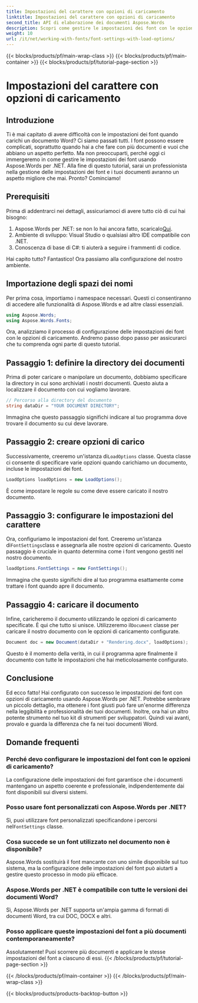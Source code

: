 ```yaml
---
title: Impostazioni del carattere con opzioni di caricamento
linktitle: Impostazioni del carattere con opzioni di caricamento
second_title: API di elaborazione dei documenti Aspose.Words
description: Scopri come gestire le impostazioni dei font con le opzioni di caricamento in Aspose.Words per .NET. Guida dettagliata per sviluppatori per garantire un aspetto coerente dei font nei documenti Word.
weight: 10
url: /it/net/working-with-fonts/font-settings-with-load-options/
---
```


{{< blocks/products/pf/main-wrap-class >}}
{{< blocks/products/pf/main-container >}}
{{< blocks/products/pf/tutorial-page-section >}}

# Impostazioni del carattere con opzioni di caricamento

## Introduzione

Ti è mai capitato di avere difficoltà con le impostazioni dei font quando carichi un documento Word? Ci siamo passati tutti. I font possono essere complicati, soprattutto quando hai a che fare con più documenti e vuoi che abbiano un aspetto perfetto. Ma non preoccuparti, perché oggi ci immergeremo in come gestire le impostazioni dei font usando Aspose.Words per .NET. Alla fine di questo tutorial, sarai un professionista nella gestione delle impostazioni dei font e i tuoi documenti avranno un aspetto migliore che mai. Pronto? Cominciamo!

## Prerequisiti

Prima di addentrarci nei dettagli, assicuriamoci di avere tutto ciò di cui hai bisogno:

1.  Aspose.Words per .NET: se non lo hai ancora fatto, scaricalo[Qui](https://releases.aspose.com/words/net/).
2. Ambiente di sviluppo: Visual Studio o qualsiasi altro IDE compatibile con .NET.
3. Conoscenza di base di C#: ti aiuterà a seguire i frammenti di codice.

Hai capito tutto? Fantastico! Ora passiamo alla configurazione del nostro ambiente.

## Importazione degli spazi dei nomi

Per prima cosa, importiamo i namespace necessari. Questi ci consentiranno di accedere alle funzionalità di Aspose.Words e ad altre classi essenziali.

```csharp
using Aspose.Words;
using Aspose.Words.Fonts;
```

Ora, analizziamo il processo di configurazione delle impostazioni dei font con le opzioni di caricamento. Andremo passo dopo passo per assicurarci che tu comprenda ogni parte di questo tutorial.

## Passaggio 1: definire la directory dei documenti

Prima di poter caricare o manipolare un documento, dobbiamo specificare la directory in cui sono archiviati i nostri documenti. Questo aiuta a localizzare il documento con cui vogliamo lavorare.

```csharp
// Percorso alla directory del documento
string dataDir = "YOUR DOCUMENT DIRECTORY";
```

Immagina che questo passaggio significhi indicare al tuo programma dove trovare il documento su cui deve lavorare.

## Passaggio 2: creare opzioni di carico

 Successivamente, creeremo un'istanza di`LoadOptions` classe. Questa classe ci consente di specificare varie opzioni quando carichiamo un documento, incluse le impostazioni dei font.

```csharp
LoadOptions loadOptions = new LoadOptions();
```

È come impostare le regole su come deve essere caricato il nostro documento.

## Passaggio 3: configurare le impostazioni del carattere

 Ora, configuriamo le impostazioni del font. Creeremo un'istanza di`FontSettings`class e assegnarla alle nostre opzioni di caricamento. Questo passaggio è cruciale in quanto determina come i font vengono gestiti nel nostro documento.

```csharp
loadOptions.FontSettings = new FontSettings();
```

Immagina che questo significhi dire al tuo programma esattamente come trattare i font quando apre il documento.

## Passaggio 4: caricare il documento

 Infine, caricheremo il documento utilizzando le opzioni di caricamento specificate. È qui che tutto si unisce. Utilizzeremo il`Document` classe per caricare il nostro documento con le opzioni di caricamento configurate.

```csharp
Document doc = new Document(dataDir + "Rendering.docx", loadOptions);
```

Questo è il momento della verità, in cui il programma apre finalmente il documento con tutte le impostazioni che hai meticolosamente configurato.

## Conclusione

Ed ecco fatto! Hai configurato con successo le impostazioni dei font con opzioni di caricamento usando Aspose.Words per .NET. Potrebbe sembrare un piccolo dettaglio, ma ottenere i font giusti può fare un'enorme differenza nella leggibilità e professionalità dei tuoi documenti. Inoltre, ora hai un altro potente strumento nel tuo kit di strumenti per sviluppatori. Quindi vai avanti, provalo e guarda la differenza che fa nei tuoi documenti Word.

## Domande frequenti

### Perché devo configurare le impostazioni del font con le opzioni di caricamento?
La configurazione delle impostazioni dei font garantisce che i documenti mantengano un aspetto coerente e professionale, indipendentemente dai font disponibili sui diversi sistemi.

### Posso usare font personalizzati con Aspose.Words per .NET?
 Sì, puoi utilizzare font personalizzati specificandone i percorsi nel`FontSettings` classe.

### Cosa succede se un font utilizzato nel documento non è disponibile?
Aspose.Words sostituirà il font mancante con uno simile disponibile sul tuo sistema, ma la configurazione delle impostazioni del font può aiutarti a gestire questo processo in modo più efficace.

### Aspose.Words per .NET è compatibile con tutte le versioni dei documenti Word?
Sì, Aspose.Words per .NET supporta un'ampia gamma di formati di documenti Word, tra cui DOC, DOCX e altri.

### Posso applicare queste impostazioni del font a più documenti contemporaneamente?
Assolutamente! Puoi scorrere più documenti e applicare le stesse impostazioni del font a ciascuno di essi.
{{< /blocks/products/pf/tutorial-page-section >}}

{{< /blocks/products/pf/main-container >}}
{{< /blocks/products/pf/main-wrap-class >}}

{{< blocks/products/products-backtop-button >}}

